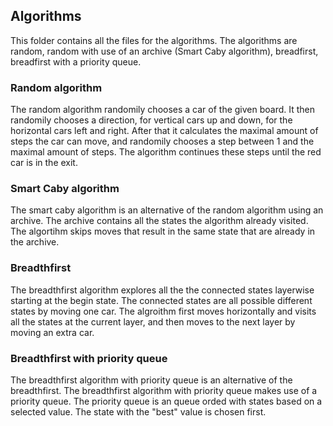 ## Algorithms
This folder contains all the files for the algorithms. The algorithms are random, 
random with use of an archive (Smart Caby algorithm), breadfirst, breadfirst with a priority queue. 

### Random algorithm
The random algorithm randomily chooses a car of the given board. It then randomily chooses a direction, for vertical cars up and down, for the horizontal cars left and right. After that it calculates the maximal amount of steps the car can move, and randomily chooses a step between 1 and the maximal amount of steps. The algorithm continues these steps until the red car is in the exit. 


### Smart Caby algorithm
The smart caby algorithm is an alternative of the random algorithm using an archive. The archive contains all the states the algorithm already visited. The algortihm skips moves that result in the same state that are already in the archive.

### Breadthfirst

The breadthfirst algorithm explores all the the connected states layerwise starting at the begin state. The connected states are all possible different states by moving one car. The algroithm first moves horizontally and visits all the states at the current layer, and then moves to the next layer by moving an extra car.

### Breadthfirst with priority queue
The breadthfirst algorithm with priority queue is an alternative of the breadthfirst. The breadthfirst algorithm with priority queue makes use of a priority queue. The priority queue is an queue orded with states based on a selected value. The state with the "best" value is chosen first. 